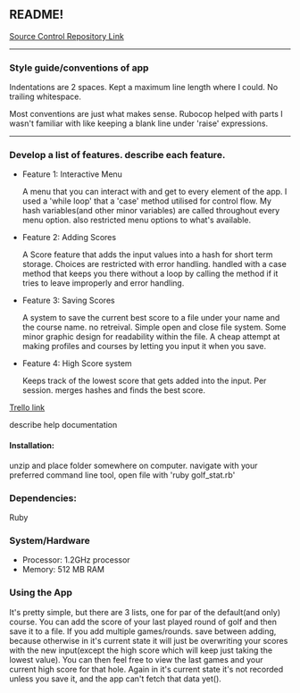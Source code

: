 README!
---

[Source Control Repository Link](https://github.com/Chrystoff/T1A3)

---
### Style guide/conventions of app

Indentations are 2 spaces. Kept a maximum line length where I could.
No trailing whitespace.

Most conventions are just what makes sense. Rubocop helped with parts
I wasn't familiar with like keeping a blank line under 'raise' expressions.

---

### Develop a list of features. describe each feature.

- Feature 1: Interactive Menu

    A menu that you can interact with and get to every element of the app. I used a 'while loop' that a 'case' method utilised for control flow. My hash variables(and other minor variables) are called throughout every menu option. also restricted menu options to what's available.
- Feature 2: Adding Scores

    A Score feature that adds the input values into a hash for short term storage. Choices are restricted with error handling. handled with a case method that keeps you there without a loop by calling the method if it tries to leave improperly and error handling.
- Feature 3: Saving Scores
  
  A system to save the current best score to a file under your name and the course name. no retreival. Simple open and close file system. Some minor graphic design for readability within the file. A cheap attempt at making profiles and courses by letting you input it when you save.
- Feature 4: High Score system
  
  Keeps track of the lowest score that gets added into the input. Per session.
  merges hashes and finds the best score.


[Trello link](https://trello.com/b/kXYdHK1u/terminal-app)


describe help documentation
#### Installation: 

unzip and place folder somewhere on computer. navigate with your preferred command line tool, open file with 'ruby golf_stat.rb'

### Dependencies:

Ruby

### System/Hardware

- Processor: 1.2GHz processor
- Memory: 512 MB RAM

### Using the App

It's pretty simple, but there are 3 lists, one for par of the default(and only) course. You can add the score of your last played round of golf and then save it to a file.
If you add multiple games/rounds. save between adding, because otherwise in it's current state it will just be overwriting your scores with the new input(except the high score which will keep just taking the lowest value).
You can then feel free to view the last games and your current high score for that hole.
Again in it's current state it's not recorded unless you save it, and the app can't fetch that data yet().